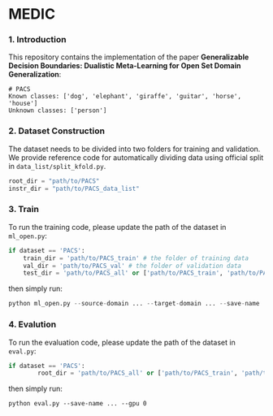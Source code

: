 # MEDIC

### 1. Introduction

This repository contains the implementation of the paper **Generalizable Decision Boundaries: Dualistic Meta-Learning for Open Set Domain Generalization**: 

```
# PACS
Known classes: ['dog', 'elephant', 'giraffe', 'guitar', 'horse', 'house']
Unknown classes: ['person']
```

### 2. Dataset Construction

The dataset needs to be divided into two folders for training and validation. We provide reference code for automatically dividing data using official split in `data_list/split_kfold.py`.

```python
root_dir = "path/to/PACS"
instr_dir = "path/to/PACS_data_list"
```

### 3. Train

To run the training code, please update the path of the dataset in `ml_open.py`:

```python
if dataset == 'PACS':	
    train_dir = 'path/to/PACS_train' # the folder of training data 
	val_dir = 'path/to/PACS_val' # the folder of validation data 
	test_dir = 'path/to/PACS_all' or ['path/to/PACS_train', 'path/to/PACS_val']
```

then simply run:

```python
python ml_open.py --source-domain ... --target-domain ... --save-name ... --gpu 0
```

### 4. Evalution

To run the evaluation code, please update the path of the dataset in `eval.py`:

```python
if dataset == 'PACS':
        root_dir = 'path/to/PACS_all' or ['path/to/PACS_train', 'path/to/PACS_val']
```

then simply run:

```
python eval.py --save-name ... --gpu 0
```

